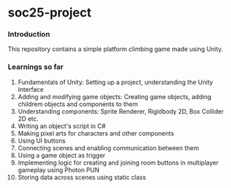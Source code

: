 # soc25-project
### Introduction
This repository contains a simple platform climbing game made using Unity.
### Learnings so far
1. Fundamentals of Unity: Setting up a project, understanding the Unity Interface
2. Adding and modifying game objects: Creating game objects, adding childrem objects and components to them
3. Understanding components: Sprite Renderer, Rigidbody 2D, Box Collider 2D etc.
4. Writing an object's script in C#
5. Making pixel arts for characters and other components
6. Using UI buttons
7. Connecting scenes and enabling communication between them
8. Using a game object as trigger
9. Implementing logic for creating and joining room buttons in multiplayer gameplay using Photon PUN
10. Storing data across scenes using static class